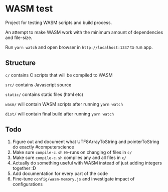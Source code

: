 # WASM test

Project for testing WASM scripts and build process.

An attempt to make WASM work with the minimum amount of dependencies and file-size.

Run `yarn watch` and open browser in `http://localhost:1337` to run app.

## Structure

`c/` contains C scripts that will be compiled to WASM

`src/` contains Javascript source

`static/` contains static files (html etc)

`wasm/` will contain WASM scripts after running `yarn watch`

`dist/` will contain final build after running `yarn watch`

## Todo

1. Figure out and document what UTF8ArrayToString and pointerToString do exactly #computerscience
1. Make sure `compile-c.sh` re-runs on changing of files in `c/`
1. Make sure `compile-c.sh` compiles any and all files in `c/`
1. Actually do something useful with WASM instead of just adding integers together :D
1. Add documentation for every part of the code
1. Fine-tune `config/wasm-memory.js` and investigate impact of configurations